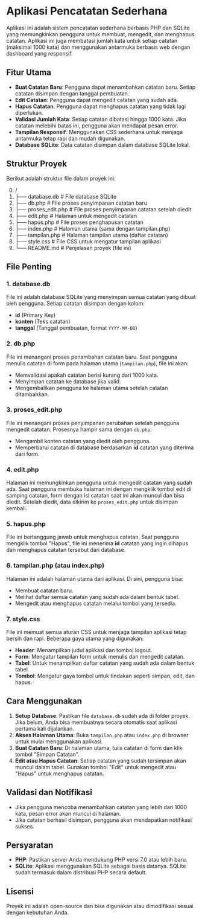 # Aplikasi Pencatatan Sederhana

Aplikasi ini adalah sistem pencatatan sederhana berbasis PHP dan SQLite yang memungkinkan pengguna untuk membuat, mengedit, dan menghapus catatan. Aplikasi ini juga membatasi jumlah kata untuk setiap catatan (maksimal 1000 kata) dan menggunakan antarmuka berbasis web dengan dashboard yang responsif.

## Fitur Utama

- **Buat Catatan Baru**: Pengguna dapat menambahkan catatan baru. Setiap catatan disimpan dengan tanggal pembuatan.
- **Edit Catatan**: Pengguna dapat mengedit catatan yang sudah ada.
- **Hapus Catatan**: Pengguna dapat menghapus catatan yang tidak lagi diperlukan.
- **Validasi Jumlah Kata**: Setiap catatan dibatasi hingga 1000 kata. Jika catatan melebihi batas ini, pengguna akan mendapat pesan error.
- **Tampilan Responsif**: Menggunakan CSS sederhana untuk menjaga antarmuka tetap rapi dan mudah digunakan.
- **Database SQLite**: Data catatan disimpan dalam database SQLite lokal.

## Struktur Proyek

Berikut adalah struktur file dalam proyek ini:

0. /
1. ├── database.db # File database SQLite 
2. ├── db.php # File proses penyimpanan catatan baru 
3. ├── proses_edit.php # File proses penyimpanan catatan setelah diedit 
4. ├── edit.php # Halaman untuk mengedit catatan 
5. ├── hapus.php # File proses penghapusan catatan 
5. ├── index.php # Halaman utama (sama dengan tampilan.php) 
6. ├── tampilan.php # Halaman tampilan utama (daftar catatan) 
7. ├── style.css # File CSS untuk mengatur tampilan aplikasi 
8. └── README.md # Penjelasan proyek (file ini)

## File Penting

### 1. **database.db**

File ini adalah database SQLite yang menyimpan semua catatan yang dibuat oleh pengguna. Setiap catatan disimpan dengan kolom:
- **id** (Primary Key)
- **konten** (Teks catatan)
- **tanggal** (Tanggal pembuatan, format `YYYY-MM-DD`)

### 2. **db.php**

File ini menangani proses penambahan catatan baru. Saat pengguna menulis catatan di form pada halaman utama (`tampilan.php`), file ini akan:
- Memvalidasi apakah catatan berisi kurang dari 1000 kata.
- Menyimpan catatan ke database jika valid.
- Mengembalikan pengguna ke halaman utama setelah catatan ditambahkan.

### 3. **proses_edit.php**

File ini menangani proses penyimpanan perubahan setelah pengguna mengedit catatan. Prosesnya hampir sama dengan `db.php`:
- Mengambil konten catatan yang diedit oleh pengguna.
- Memperbarui catatan di database berdasarkan **id** catatan yang diterima dari form.

### 4. **edit.php**

Halaman ini memungkinkan pengguna untuk mengedit catatan yang sudah ada. Saat pengguna membuka halaman ini dengan mengklik tombol edit di samping catatan, form dengan isi catatan saat ini akan muncul dan bisa diedit. Setelah diedit, data dikirim ke `proses_edit.php` untuk disimpan kembali.

### 5. **hapus.php**

File ini bertanggung jawab untuk menghapus catatan. Saat pengguna mengklik tombol "Hapus", file ini menerima **id** catatan yang ingin dihapus dan menghapus catatan tersebut dari database.

### 6. **tampilan.php (atau index.php)**

Halaman ini adalah halaman utama dari aplikasi. Di sini, pengguna bisa:
- Membuat catatan baru.
- Melihat daftar semua catatan yang sudah ada dalam bentuk tabel.
- Mengedit atau menghapus catatan melalui tombol yang tersedia.

### 7. **style.css**

File ini memuat semua aturan CSS untuk menjaga tampilan aplikasi tetap bersih dan rapi. Beberapa gaya utama yang digunakan:
- **Header**: Menampilkan judul aplikasi dan tombol logout.
- **Form**: Mengatur tampilan form untuk menulis dan mengedit catatan.
- **Tabel**: Untuk menampilkan daftar catatan yang sudah ada dalam bentuk tabel.
- **Tombol**: Mengatur gaya tombol untuk tindakan seperti simpan, edit, dan hapus.

## Cara Menggunakan

1. **Setup Database**: Pastikan file `database.db` sudah ada di folder proyek. Jika belum, Anda bisa membuatnya secara otomatis saat aplikasi pertama kali dijalankan.
2. **Akses Halaman Utama**: Buka `tampilan.php` atau `index.php` di browser untuk mulai menggunakan aplikasi.
3. **Buat Catatan Baru**: Di halaman utama, tulis catatan di form dan klik tombol "Simpan Catatan".
4. **Edit atau Hapus Catatan**: Setiap catatan yang sudah tersimpan akan muncul dalam tabel. Gunakan tombol "Edit" untuk mengedit atau "Hapus" untuk menghapus catatan.

## Validasi dan Notifikasi

- Jika pengguna mencoba menambahkan catatan yang lebih dari 1000 kata, pesan error akan muncul di halaman.
- Jika catatan berhasil disimpan, pengguna akan mendapatkan notifikasi sukses.

## Persyaratan

- **PHP**: Pastikan server Anda mendukung PHP versi 7.0 atau lebih baru.
- **SQLite**: Aplikasi menggunakan SQLite sebagai basis datanya. SQLite sudah termasuk dalam distribusi PHP secara default.

## Lisensi

Proyek ini adalah open-source dan bisa digunakan atau dimodifikasi sesuai dengan kebutuhan Anda.
